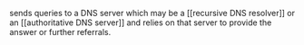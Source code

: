 sends queries to a DNS server which may be a [[recursive DNS resolver]] or an [[authoritative DNS server]] and relies on that server to provide the answer or further referrals.